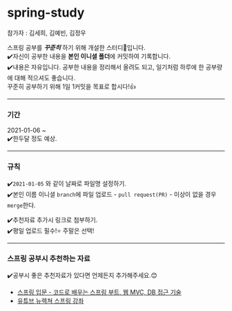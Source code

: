 # spring-study

참가자 : 김세희, 김예빈, 김정우 

스프링 공부를 ***꾸준히*** 하기 위해 개설한 스터디💯입니다.  
✔️자신이 공부한 내용을 **본인 이니셜 폴더**에 커밋하여 기록합니다.  
✔️내용은 자유입니다. 
  공부한 내용을 정리해서 올려도 되고, 일기처럼 하루에 한 공부량에 대해 적으셔도 좋습니다.   
  꾸준히 공부하기 위해 1일 1커밋을 목표로 합시다!👍

-----  

### 기간
2021-01-06 ~   
✔️한두달 정도 예상.

----

### 규칙
✔️`2021-01-05` 와 같이 날짜로 파일명 설정하기.  
✔️본인 이름 이니셜 `branch`에 파일 업로드 - `pull request(PR)` - 이상이 없을 경우 `merge`한다.  

✔️추천자료 추가시 링크로 첨부하기.  
✔️평일 업로드 필수!⭐ 주말은 선택!
  
----

    
### 스프링 공부시 추천하는 자료
✔️공부시 좋은 추천자료가 있다면 언제든지 추가해주세요.😊
- [스프링 입문 - 코드로 배우는 스프링 부트, 웹 MVC, DB 접근 기술](https://www.inflearn.com/course/%EC%8A%A4%ED%94%84%EB%A7%81-%EC%9E%85%EB%AC%B8-%EC%8A%A4%ED%94%84%EB%A7%81%EB%B6%80%ED%8A%B8#)
- [유튜브 뉴렉쳐 스프링 강좌](https://youtube.com/playlist?list=PLq8wAnVUcTFUHYMzoV2RoFoY2HDTKru3T)


  
